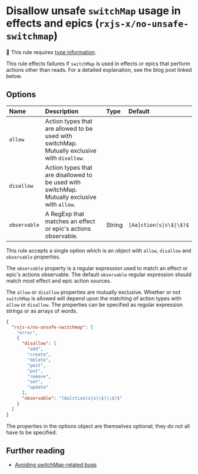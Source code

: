 # Disallow unsafe `switchMap` usage in effects and epics (`rxjs-x/no-unsafe-switchmap`)

💭 This rule requires [type information](https://typescript-eslint.io/linting/typed-linting).

<!-- end auto-generated rule header -->

This rule effects failures if `switchMap` is used in effects or epics that perform actions other than reads. For a detailed explanation, see the blog post linked below.

## Options

<!-- begin auto-generated rule options list -->

| Name         | Description                                                                                  | Type   | Default                  |
| :----------- | :------------------------------------------------------------------------------------------- | :----- | :----------------------- |
| `allow`      | Action types that are allowed to be used with switchMap. Mutually exclusive with `disallow`. |        |                          |
| `disallow`   | Action types that are disallowed to be used with switchMap. Mutually exclusive with `allow`. |        |                          |
| `observable` | A RegExp that matches an effect or epic's actions observable.                                | String | `[Aa]ction(s\|s\$\|\$)$` |

<!-- end auto-generated rule options list -->

This rule accepts a single option which is an object with `allow`, `disallow` and `observable` properties.

The `observable` property is a regular expression used to match an effect or epic's actions observable. The default `observable` regular expression should match most effect and epic action sources.

The `allow` or `disallow` properties are mutually exclusive. Whether or not `switchMap` is allowed will depend upon the matching of action types with `allow` or `disallow`. The properties can be specified as regular expression strings or as arrays of words.

```json
{
  "rxjs-x/no-unsafe-switchmap": [
    "error",
    {
      "disallow": [
        "add",
        "create",
        "delete",
        "post",
        "put",
        "remove",
        "set",
        "update"
      ],
      "observable": "[Aa]ction(s|s\\$|\\$)$"
    }
  ]
}
```

The properties in the options object are themselves optional; they do not all have to be specified.

## Further reading

- [Avoiding switchMap-related bugs](https://ncjamieson.com/avoiding-switchmap-related-bugs/)
